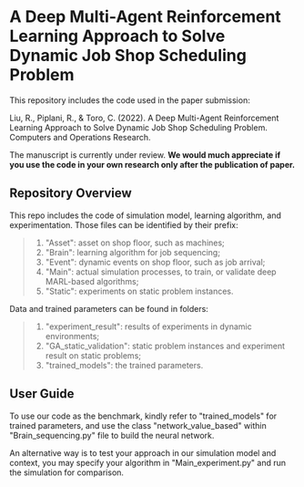 # A Deep Multi-Agent Reinforcement Learning Approach to Solve Dynamic Job Shop Scheduling Problem
This repository includes the code used in the paper submission: 

Liu, R., Piplani, R., & Toro, C. (2022). A Deep Multi-Agent Reinforcement Learning Approach to Solve Dynamic Job Shop Scheduling Problem. Computers and Operations Research.

The manuscript is currently under review. **We would much appreciate if you use the code in your own research only after the publication of paper.**

## Repository Overview

This repo includes the code of simulation model, learning algorithm, and experimentation. Those files can be identified by their prefix:
> 1. "Asset": asset on shop floor, such as machines;
> 2. "Brain": learning algorithm for job sequencing;
> 3. "Event": dynamic events on shop floor, such as job arrival;
> 4. "Main": actual simulation processes, to train, or validate deep MARL-based algorithms;
> 5. "Static": experiments on static problem instances.

Data and trained parameters can be found in folders:
> 1. "experiment_result": results of experiments in dynamic environments;
> 2. "GA_static_validation": static problem instances and experiment result on static problems;
> 3. "trained_models": the trained parameters.

## User Guide

To use our code as the benchmark, kindly refer to "trained_models" for trained parameters, and use the class "network_value_based" within "Brain_sequencing.py" file to build the neural network. 

An alternative way is to test your approach in our simulation model and context, you may specify your algorithm in "Main_experiment.py" and run the simulation for comparison.